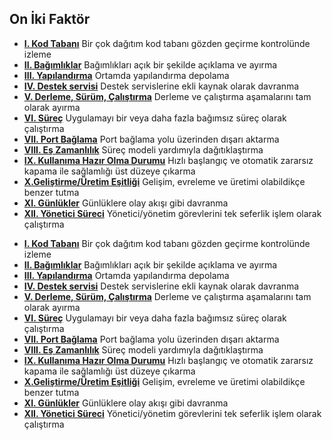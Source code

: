 ## On İki Faktör

<ul class="list pl0">
    <li class="pv4 pv4-ns bb b--black-10"><b class="db f4 mb1"><a href="./codebase" class="link purple underline-hover">I. Kod Tabanı</a></b>
        <span class="f4 db lh-copy">Bir çok dağıtım kod tabanı gözden geçirme kontrolünde izleme</span>
    </li>
    <li class="pv4 pv4-ns bb b--black-10"><b class="db f4 mb1"><a href="./dependencies" class="link purple underline-hover">II. Bağımlıklar</a></b>
        <span class="f4 db lh-copy">Bağımlıkları açık bir şekilde açıklama ve ayırma</span>
    </li>
    <li class="pv4 pv4-ns bb b--black-10"><b class="db f4 mb1"><a href="./config" class="link purple underline-hover">III. Yapılandırma</a></b>
        <span class="f4 db lh-copy">Ortamda yapılandırma depolama</span>
    </li>
    <li class="pv4 pv4-ns bb b--black-10"><b class="db f4 mb1"><a href="./backing-services" class="link purple underline-hover">IV. Destek servisi</a></b>
        <span class="f4 db lh-copy">Destek servislerine ekli kaynak olarak davranma</span>
    </li>
    <li class="pv4 pv4-ns bb b--black-10"><b class="db f4 mb1"><a href="./build-release-run" class="link purple underline-hover">V. Derleme, Sürüm, Çalıştırma</a></b>
        <span class="f4 db lh-copy">Derleme ve çalıştırma aşamalarını tam olarak ayırma</span>
    </li>
    <li class="pv4 pv4-ns bb b--black-10"><b class="db f4 mb1"><a href="./processes" class="link purple underline-hover">VI. Süreç</a></b>
        <span class="f4 db lh-copy">Uygulamayı bir veya daha fazla bağımsız süreç olarak çalıştırma</span>
    </li>
    <li class="pv4 pv4-ns bb b--black-10"><b class="db f4 mb1"><a href="./port-binding" class="link purple underline-hover">VII. Port Bağlama</a></b>
        <span class="f4 db lh-copy">Port bağlama yolu üzerinden dışarı aktarma</span>
    </li>
    <li class="pv4 pv4-ns bb b--black-10"><b class="db f4 mb1"><a href="./concurrency" class="link purple underline-hover">VIII. Eş Zamanlılık</a></b>
        <span class="f4 db lh-copy">Süreç modeli yardımıyla dağıtıklaştırma</span>
    </li>
    <li class="pv4 pv4-ns bb b--black-10"><b class="db f4 mb1"><a href="./disposability" class="link purple underline-hover">IX. Kullanıma Hazır Olma Durumu</a></b>
        <span class="f4 db lh-copy">Hızlı başlangıç ve otomatik zararsız kapama ile sağlamlığı üst düzeye çıkarma</span>
    </li>
    <li class="pv4 pv4-ns bb b--black-10"><b class="db f4 mb1"><a href="./dev-prod-parity" class="link purple underline-hover">X.Geliştirme/Üretim Eşitliği</a></b>
        <span class="f4 db lh-copy">Gelişim, evreleme ve üretimi olabildikçe benzer tutma</span>
    </li>
    <li class="pv4 pv4-ns bb b--black-10"><b class="db f4 mb1"><a href="./logs" class="link purple underline-hover">XI. Günlükler</a></b>
        <span class="f4 db lh-copy">Günlüklere olay akışı gibi davranma</span>
    </li>
    <li class="pv4 pv4-ns bb b--black-10"><b class="db f4 mb1"><a href="./admin-processes" class="link purple underline-hover">XII. Yönetici Süreci</a></b>
        <span class="f4 db lh-copy">Yönetici/yönetim görevlerini tek seferlik işlem olarak çalıştırma</span>
    </li>
</ul><ul class="list pl0">
    <li class="pv4 pv4-ns bb b--black-10"><b class="db f4 mb1"><a href="./codebase" class="link purple underline-hover">I. Kod Tabanı</a></b>
        <span class="f4 db lh-copy">Bir çok dağıtım kod tabanı gözden geçirme kontrolünde izleme</span>
    </li>
    <li class="pv4 pv4-ns bb b--black-10"><b class="db f4 mb1"><a href="./dependencies" class="link purple underline-hover">II. Bağımlıklar</a></b>
        <span class="f4 db lh-copy">Bağımlıkları açık bir şekilde açıklama ve ayırma</span>
    </li>
    <li class="pv4 pv4-ns bb b--black-10"><b class="db f4 mb1"><a href="./config" class="link purple underline-hover">III. Yapılandırma</a></b>
        <span class="f4 db lh-copy">Ortamda yapılandırma depolama</span>
    </li>
    <li class="pv4 pv4-ns bb b--black-10"><b class="db f4 mb1"><a href="./backing-services" class="link purple underline-hover">IV. Destek servisi</a></b>
        <span class="f4 db lh-copy">Destek servislerine ekli kaynak olarak davranma</span>
    </li>
    <li class="pv4 pv4-ns bb b--black-10"><b class="db f4 mb1"><a href="./build-release-run" class="link purple underline-hover">V. Derleme, Sürüm, Çalıştırma</a></b>
        <span class="f4 db lh-copy">Derleme ve çalıştırma aşamalarını tam olarak ayırma</span>
    </li>
    <li class="pv4 pv4-ns bb b--black-10"><b class="db f4 mb1"><a href="./processes" class="link purple underline-hover">VI. Süreç</a></b>
        <span class="f4 db lh-copy">Uygulamayı bir veya daha fazla bağımsız süreç olarak çalıştırma</span>
    </li>
    <li class="pv4 pv4-ns bb b--black-10"><b class="db f4 mb1"><a href="./port-binding" class="link purple underline-hover">VII. Port Bağlama</a></b>
        <span class="f4 db lh-copy">Port bağlama yolu üzerinden dışarı aktarma</span>
    </li>
    <li class="pv4 pv4-ns bb b--black-10"><b class="db f4 mb1"><a href="./concurrency" class="link purple underline-hover">VIII. Eş Zamanlılık</a></b>
        <span class="f4 db lh-copy">Süreç modeli yardımıyla dağıtıklaştırma</span>
    </li>
    <li class="pv4 pv4-ns bb b--black-10"><b class="db f4 mb1"><a href="./disposability" class="link purple underline-hover">IX. Kullanıma Hazır Olma Durumu</a></b>
        <span class="f4 db lh-copy">Hızlı başlangıç ve otomatik zararsız kapama ile sağlamlığı üst düzeye çıkarma</span>
    </li>
    <li class="pv4 pv4-ns bb b--black-10"><b class="db f4 mb1"><a href="./dev-prod-parity" class="link purple underline-hover">X.Geliştirme/Üretim Eşitliği</a></b>
        <span class="f4 db lh-copy">Gelişim, evreleme ve üretimi olabildikçe benzer tutma</span>
    </li>
    <li class="pv4 pv4-ns bb b--black-10"><b class="db f4 mb1"><a href="./logs" class="link purple underline-hover">XI. Günlükler</a></b>
        <span class="f4 db lh-copy">Günlüklere olay akışı gibi davranma</span>
    </li>
    <li class="pv4 pv4-ns bb b--black-10"><b class="db f4 mb1"><a href="./admin-processes" class="link purple underline-hover">XII. Yönetici Süreci</a></b>
        <span class="f4 db lh-copy">Yönetici/yönetim görevlerini tek seferlik işlem olarak çalıştırma</span>
    </li>
</ul>
